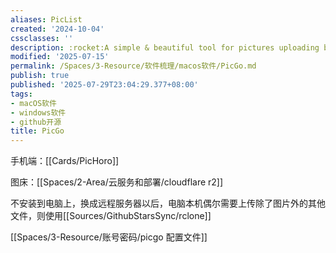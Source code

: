 ```yaml
---
aliases: PicList
created: '2024-10-04'
cssclasses: ''
description: :rocket:A simple & beautiful tool for pictures uploading built by vue-cli-electron-builder
modified: '2025-07-15'
permalink: /Spaces/3-Resource/软件梳理/macos软件/PicGo.md
publish: true
published: '2025-07-29T23:04:29.377+08:00'
tags:
- macOS软件
- windows软件
- github开源
title: PicGo
---
```

手机端：[[Cards/PicHoro]]

图床：[[Spaces/2-Area/云服务和部署/cloudflare r2]]

不安装到电脑上，换成远程服务器以后，电脑本机偶尔需要上传除了图片外的其他文件，则使用[[Sources/GithubStarsSync/rclone]]

[[Spaces/3-Resource/账号密码/picgo 配置文件]]
